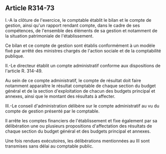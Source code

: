 ## Article R314-73


I.-A la clôture de l'exercice, le comptable établit le bilan et le compte de gestion, ainsi qu'un rapport rendant
compte, dans le cadre de ses compétences, de l'ensemble des éléments de sa gestion et notamment de la
situation patrimoniale de l'établissement.

Ce bilan et ce compte de gestion sont établis conformément à un modèle fixé par arrêté des ministres chargés
de l'action sociale et de la comptabilité publique.

II.-Le directeur établit un compte administratif conforme aux dispositions de l'article R. 314-49.

Au sein de ce compte administratif, le compte de résultat doit faire notamment apparaître le résultat
comptable de chaque section du budget général et de la section d'exploitation de chacun des budgets
principal et annexes, ainsi que le montant des résultats à affecter.

III.-Le conseil d'administration délibère sur le compte administratif au vu du compte de gestion présenté par
le comptable.

Il arrête les comptes financiers de l'établissement et fixe également par sa délibération une ou plusieurs
propositions d'affectation des résultats de chaque section du budget général et des budgets principal et
annexes.

Une fois rendues exécutoires, les délibérations mentionnées au III sont transmises sans délai au comptable
public.

